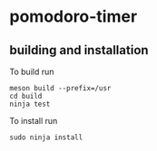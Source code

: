# pomodoro-timer

## building and installation
To build run

    meson build --prefix=/usr
    cd build
    ninja test

To install run

    sudo ninja install
